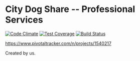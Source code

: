 City Dog Share -- Professional Services
=======================================

[![Code Climate](https://codeclimate.com/github/abhishek776/cds-prof-services/badges/gpa.svg)](https://codeclimate.com/github/abhishek776/cds-prof-services)
[![Test Coverage](https://codeclimate.com/github/abhishek776/cds-prof-services/badges/coverage.svg)](https://codeclimate.com/github/abhishek776/cds-prof-services/coverage)
[![Build Status](https://travis-ci.org/abhishek776/cds-prof-services.svg?branch=master)](https://travis-ci.org/abhishek776/cds-prof-services)

https://www.pivotaltracker.com/n/projects/1540217

Created by us.
